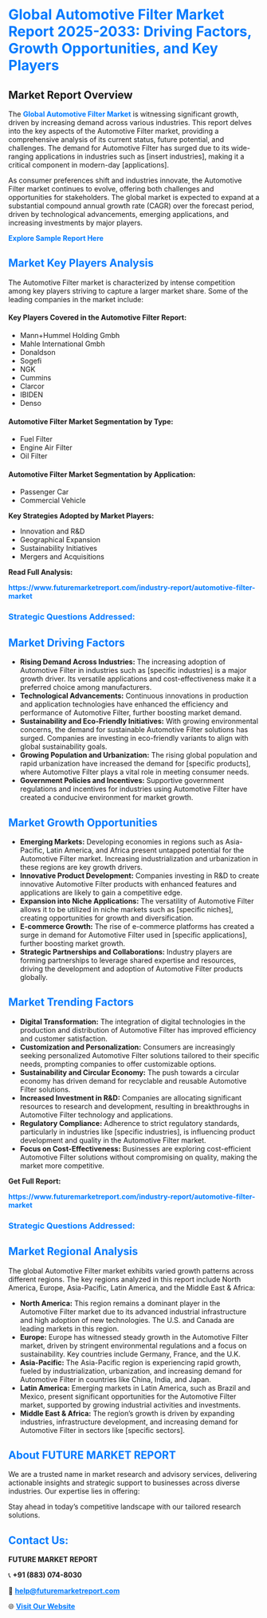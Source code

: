 <h1 style="color: #007BFF;">Global Automotive Filter Market Report 2025-2033: Driving Factors, Growth Opportunities, and Key Players</h1>

<section id="overview">
<h2>Market Report Overview</h2>
<p>The <a href="https://www.futuremarketreport.com/industry-report/automotive-filter-market" style="color: #007BFF; text-decoration: none;"><strong>Global Automotive Filter Market</strong></a> is witnessing significant growth, driven by increasing demand across various industries. This report delves into the key aspects of the Automotive Filter market, providing a comprehensive analysis of its current status, future potential, and challenges. The demand for Automotive Filter has surged due to its wide-ranging applications in industries such as [insert industries], making it a critical component in modern-day [applications].</p>
<p>As consumer preferences shift and industries innovate, the Automotive Filter market continues to evolve, offering both challenges and opportunities for stakeholders. The global market is expected to expand at a substantial compound annual growth rate (CAGR) over the forecast period, driven by technological advancements, emerging applications, and increasing investments by major players.</p>
</section>

<section id="overview">
<p><a href="https://www.futuremarketreport.com/request-sample/reportId=105876" style="color: #007BFF; text-decoration: none;"><strong>Explore Sample Report Here</strong></a></p>
</section>

<section id="key-players">
<h2 style="color: #007BFF;">Market Key Players Analysis</h2>
<p>The Automotive Filter market is characterized by intense competition among key players striving to capture a larger market share. Some of the leading companies in the market include:</p>
<h4>Key Players Covered in the Automotive Filter Report:</h4>
<ul><li>Mann+Hummel Holding Gmbh</li><li>Mahle International Gmbh</li><li>Donaldson</li><li>Sogefi</li><li>NGK</li><li>Cummins</li><li>Clarcor</li><li>IBIDEN</li><li>Denso</li></ul>
<h4>Automotive Filter Market Segmentation by Type:</h4>
<ul><li>Fuel Filter</li><li>Engine Air Filter</li><li>Oil Filter</li></ul>

<h4>Automotive Filter Market Segmentation by Application:</h4>
<ul><li>Passenger Car</li><li>Commercial Vehicle</li></ul>
<p><strong>Key Strategies Adopted by Market Players:</strong></p>
<ul>
<li>Innovation and R&D</li>
<li>Geographical Expansion</li>
<li>Sustainability Initiatives</li>
<li>Mergers and Acquisitions</li>
</ul>
</section>

<section>
<p><strong>Read Full Analysis: </strong></p><a href="https://www.futuremarketreport.com/industry-report/automotive-filter-market" style="color: #007BFF; text-decoration: none;"><strong>https://www.futuremarketreport.com/industry-report/automotive-filter-market</strong></a>
<h3 style="color: #007BFF;">Strategic Questions Addressed:</h3>
</section>

<section id="driving-factors">
<h2 style="color: #007BFF;">Market Driving Factors</h2>
<ul>
<li><strong>Rising Demand Across Industries:</strong> The increasing adoption of Automotive Filter in industries such as [specific industries] is a major growth driver. Its versatile applications and cost-effectiveness make it a preferred choice among manufacturers.</li>
<li><strong>Technological Advancements:</strong> Continuous innovations in production and application technologies have enhanced the efficiency and performance of Automotive Filter, further boosting market demand.</li>
<li><strong>Sustainability and Eco-Friendly Initiatives:</strong> With growing environmental concerns, the demand for sustainable Automotive Filter solutions has surged. Companies are investing in eco-friendly variants to align with global sustainability goals.</li>
<li><strong>Growing Population and Urbanization:</strong> The rising global population and rapid urbanization have increased the demand for [specific products], where Automotive Filter plays a vital role in meeting consumer needs.</li>
<li><strong>Government Policies and Incentives:</strong> Supportive government regulations and incentives for industries using Automotive Filter have created a conducive environment for market growth.</li>
</ul>
</section>

<section id="growth-opportunities">
<h2 style="color: #007BFF;">Market Growth Opportunities</h2>
<ul>
<li><strong>Emerging Markets:</strong> Developing economies in regions such as Asia-Pacific, Latin America, and Africa present untapped potential for the Automotive Filter market. Increasing industrialization and urbanization in these regions are key growth drivers.</li>
<li><strong>Innovative Product Development:</strong> Companies investing in R&D to create innovative Automotive Filter products with enhanced features and applications are likely to gain a competitive edge.</li>
<li><strong>Expansion into Niche Applications:</strong> The versatility of Automotive Filter allows it to be utilized in niche markets such as [specific niches], creating opportunities for growth and diversification.</li>
<li><strong>E-commerce Growth:</strong> The rise of e-commerce platforms has created a surge in demand for Automotive Filter used in [specific applications], further boosting market growth.</li>
<li><strong>Strategic Partnerships and Collaborations:</strong> Industry players are forming partnerships to leverage shared expertise and resources, driving the development and adoption of Automotive Filter products globally.</li>
</ul>
</section>

<section id="trending-factors">
<h2 style="color: #007BFF;">Market Trending Factors</h2>
<ul>
<li><strong>Digital Transformation:</strong> The integration of digital technologies in the production and distribution of Automotive Filter has improved efficiency and customer satisfaction.</li>
<li><strong>Customization and Personalization:</strong> Consumers are increasingly seeking personalized Automotive Filter solutions tailored to their specific needs, prompting companies to offer customizable options.</li>
<li><strong>Sustainability and Circular Economy:</strong> The push towards a circular economy has driven demand for recyclable and reusable Automotive Filter solutions.</li>
<li><strong>Increased Investment in R&D:</strong> Companies are allocating significant resources to research and development, resulting in breakthroughs in Automotive Filter technology and applications.</li>
<li><strong>Regulatory Compliance:</strong> Adherence to strict regulatory standards, particularly in industries like [specific industries], is influencing product development and quality in the Automotive Filter market.</li>
<li><strong>Focus on Cost-Effectiveness:</strong> Businesses are exploring cost-efficient Automotive Filter solutions without compromising on quality, making the market more competitive.</li>
</ul>
</section>

<section>
<p><strong>Get Full Report: </strong></p><a href="https://www.futuremarketreport.com/industry-report/automotive-filter-market" style="color: #007BFF; text-decoration: none;"><strong>https://www.futuremarketreport.com/industry-report/automotive-filter-market</strong></a>
<h3 style="color: #007BFF;">Strategic Questions Addressed:</h3>
</section>


<section id="regional-analysis">
<h2 style="color: #007BFF;">Market Regional Analysis</h2>
<p>The global Automotive Filter market exhibits varied growth patterns across different regions. The key regions analyzed in this report include North America, Europe, Asia-Pacific, Latin America, and the Middle East & Africa:</p>
<ul>
<li><strong>North America:</strong> This region remains a dominant player in the Automotive Filter market due to its advanced industrial infrastructure and high adoption of new technologies. The U.S. and Canada are leading markets in this region.</li>
<li><strong>Europe:</strong> Europe has witnessed steady growth in the Automotive Filter market, driven by stringent environmental regulations and a focus on sustainability. Key countries include Germany, France, and the U.K.</li>
<li><strong>Asia-Pacific:</strong> The Asia-Pacific region is experiencing rapid growth, fueled by industrialization, urbanization, and increasing demand for Automotive Filter in countries like China, India, and Japan.</li>
<li><strong>Latin America:</strong> Emerging markets in Latin America, such as Brazil and Mexico, present significant opportunities for the Automotive Filter market, supported by growing industrial activities and investments.</li>
<li><strong>Middle East & Africa:</strong> The region’s growth is driven by expanding industries, infrastructure development, and increasing demand for Automotive Filter in sectors like [specific sectors].</li>
</ul>
</section>

<footer>
<h2 style="color: #007BFF;">About FUTURE MARKET REPORT</h2>
<p>We are a trusted name in market research and advisory services, delivering actionable insights and strategic support to businesses across diverse industries. Our expertise lies in offering:</p>

<p>Stay ahead in today’s competitive landscape with our tailored research solutions.</p>

<h2 style="color: #007BFF;">Contact Us:</h2>
<p><strong>FUTURE MARKET REPORT</strong></p>
<p>📞 <strong>+91 (883) 074-8030</strong></p>
<p>📧 <strong><a href="mailto:help@futuremarketreport.com" style="color: #007BFF;">help@futuremarketreport.com</a></strong></p>
<p>🌐 <strong><a href="https://www.futuremarketreport.com/" style="color: #007BFF;">Visit Our Website</a></strong></p>
</footer>